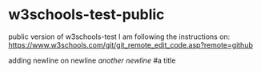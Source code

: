 # w3schools-test-public
public version of w3schools-test
I am following the instructions on:
https://www.w3schools.com/git/git_remote_edit_code.asp?remote=github


adding newline on newline
*another newline*
#a title
